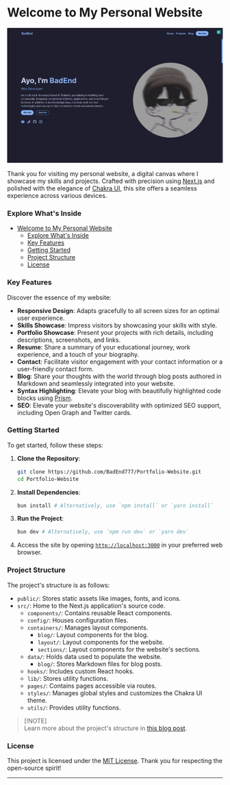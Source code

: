 # Welcome to My Personal Website

![Project Preview](/assets/portfolio.png)

Thank you for visiting my personal website, a digital canvas where I showcase my skills and projects. Crafted with precision using [Next.js](https://nextjs.org/) and polished with the elegance of [Chakra UI](https://chakra-ui.com/), this site offers a seamless experience across various devices.

### Explore What's Inside

-   [Welcome to My Personal Website](#welcome-to-my-personal-website)
    -   [Explore What's Inside](#explore-whats-inside)
    -   [Key Features](#key-features)
    -   [Getting Started](#getting-started)
    -   [Project Structure](#project-structure)
    -   [License](#license)

### Key Features

Discover the essence of my website:

-   **Responsive Design**: Adapts gracefully to all screen sizes for an optimal user experience.
-   **Skills Showcase**: Impress visitors by showcasing your skills with style.
-   **Portfolio Showcase**: Present your projects with rich details, including descriptions, screenshots, and links.
-   **Resume**: Share a summary of your educational journey, work experience, and a touch of your biography.
-   **Contact**: Facilitate visitor engagement with your contact information or a user-friendly contact form.
-   **Blog**: Share your thoughts with the world through blog posts authored in Markdown and seamlessly integrated into your website.
-   **Syntax Highlighting**: Elevate your blog with beautifully highlighted code blocks using [Prism](https://prismjs.com/).
-   **SEO**: Elevate your website's discoverability with optimized SEO support, including Open Graph and Twitter cards.

### Getting Started

To get started, follow these steps:

1. **Clone the Repository**:

    ```bash
    git clone https://github.com/BadEnd777/Portfolio-Website.git
    cd Portfolio-Website
    ```

2. **Install Dependencies**:

    ```bash
    bun install # Alternatively, use `npm install` or `yarn install`
    ```

3. **Run the Project**:

    ```bash
    bun dev # Alternatively, use `npm run dev` or `yarn dev`
    ```

4. Access the site by opening [`http://localhost:3000`](http://localhost:3000) in your preferred web browser.

### Project Structure

The project's structure is as follows:

-   `public/`: Stores static assets like images, fonts, and icons.
-   `src/`: Home to the Next.js application's source code.
    -   `components/`: Contains reusable React components.
    -   `config/`: Houses configuration files.
    -   `containers/`: Manages layout components.
        -   `blog/`: Layout components for the blog.
        -   `layout/`: Layout components for the website.
        -   `sections/`: Layout components for the website's sections.
    -   `data/`: Holds data used to populate the website.
        -   `blog/`: Stores Markdown files for blog posts.
    -   `hooks/`: Includes custom React hooks.
    -   `lib/`: Stores utility functions.
    -   `pages/`: Contains pages accessible via routes.
    -   `styles/`: Manages global styles and customizes the Chakra UI theme.
    -   `utils/`: Provides utility functions.

> [!NOTE]\
> Learn more about the project's structure in [this blog post](https://badend.pages.dev/blog/best-practices-and-tips-for-structuring-reactjs-projects).

### License

This project is licensed under the [MIT License](LICENSE). Thank you for respecting the open-source spirit!

---
